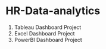 # HR-Data-analytics

1. Tableau Dashboard Project
2. Excel Dashboard Project
3. PowerBI Dashboard Project
